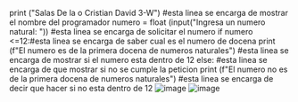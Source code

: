 print ("Salas De la o Cristian David 3-W") #esta linea se encarga de mostrar el nombre del programador
numero = float (input("Ingresa un numero natural: ")) #esta linea se encarga de solicitar el numero
if numero <=12:#esta linea se encarga de saber cual es el numero de docena
    print (f"El numero es de la primera docena de numeros naturales") #esta linea se encarga de mostrar si el numero esta dentro de 12
else: #esta linea se encarga de que mostrar si no se cumple la peticion 
    print (f"El numero no es de la primera docena de numeros naturales") #esta linea se encarga de decir que hacer si no esta dentro de 12
![image](https://github.com/user-attachments/assets/0ee48ae8-b7b1-479b-9897-4da3f386d39f)
![image](https://github.com/user-attachments/assets/02d0ef98-81d3-4014-b61a-fd89c7fa9cf3)
